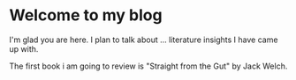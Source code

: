 # Welcome to my blog

I'm glad you are here. I plan to talk about ... literature insights I have came up with.

The first book i am going to review is "Straight from the Gut" by Jack Welch.
